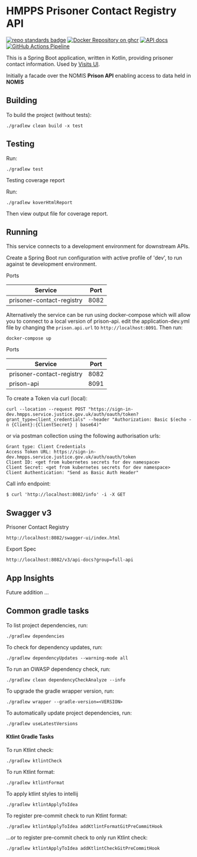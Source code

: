 # HMPPS Prisoner Contact Registry API

[![repo standards badge](https://img.shields.io/badge/endpoint.svg?&style=flat&logo=github&url=https%3A%2F%2Foperations-engineering-reports.cloud-platform.service.justice.gov.uk%2Fapi%2Fv1%2Fcompliant_public_repositories%2Fprisoner-contact-registry)](https://operations-engineering-reports.cloud-platform.service.justice.gov.uk/public-report/prisoner-contact-registry "Link to report")
[![Docker Repository on ghcr](https://img.shields.io/badge/ghcr.io-repository-2496ED.svg?logo=docker)](https://ghcr.io/ministryofjustice/prisoner-contact-registry)
[![API docs](https://img.shields.io/badge/API_docs_-view-85EA2D.svg?logo=swagger)](https://prisoner-contact-registry-dev.prison.service.justice.gov.uk/swagger-ui/index.html)
[![GitHub Actions Pipeline](https://github.com/ministryofjustice/prisoner-contact-registry/actions/workflows/pipeline.yml/badge.svg)](https://github.com/ministryofjustice/hmpps-visit-allocation-api/actions/workflows/pipeline.yml)

This is a Spring Boot application, written in Kotlin, providing prisoner contact information. Used by [Visits UI](https://github.com/ministryofjustice/book-a-prison-visit-staff-ui).

Initially a facade over the NOMIS **Prison API** enabling access to data held in **NOMIS**

## Building

To build the project (without tests):
```
./gradlew clean build -x test
```

## Testing

Run:
```
./gradlew test 
```

Testing coverage report

Run:
```
./gradlew koverHtmlReport
```
Then view output file for coverage report.


## Running

This service connects to a development environment for downstream APIs. 

Create a Spring Boot run configuration with active profile of 'dev', to run against te development environment.

Ports

| Service                   | Port |  
|---------------------------|------|
| prisoner-contact-registry | 8082 |

Alternatively the service can be run using docker-compose which will allow you to connect to a local version of prison-api.
edit the application-dev.yml file by changing the `prison.api.url` to `http://localhost:8091`. Then run:
```
docker-compose up
```

Ports

| Service                   | Port |  
|---------------------------|------|
| prisoner-contact-registry | 8082 |
| prison-api                | 8091 |


To create a Token via curl (local):
```
curl --location --request POST "https://sign-in-dev.hmpps.service.justice.gov.uk/auth/oauth/token?grant_type=client_credentials" --header "Authorization: Basic $(echo -n {Client}:{ClientSecret} | base64)"
```

or via postman collection using the following authorisation urls:
```
Grant type: Client Credentials
Access Token URL: https://sign-in-dev.hmpps.service.justice.gov.uk/auth/oauth/token
Client ID: <get from kubernetes secrets for dev namespace>
Client Secret: <get from kubernetes secrets for dev namespace>
Client Authentication: "Send as Basic Auth Header"
```

Call info endpoint:
```
$ curl 'http://localhost:8082/info' -i -X GET
```

## Swagger v3
Prisoner Contact Registry
```
http://localhost:8082/swagger-ui/index.html
```

Export Spec
```
http://localhost:8082/v3/api-docs?group=full-api
```

## App Insights
Future addition ...

## Common gradle tasks

To list project dependencies, run:

```
./gradlew dependencies
```

To check for dependency updates, run:
```
./gradlew dependencyUpdates --warning-mode all
```

To run an OWASP dependency check, run:
```
./gradlew clean dependencyCheckAnalyze --info
```

To upgrade the gradle wrapper version, run:
```
./gradlew wrapper --gradle-version=<VERSION>
```

To automatically update project dependencies, run:
```
./gradlew useLatestVersions
```

#### Ktlint Gradle Tasks

To run Ktlint check:
```
./gradlew ktlintCheck
```

To run Ktlint format:
```
./gradlew ktlintFormat
```

To apply ktlint styles to intellij
```
./gradlew ktlintApplyToIdea
```

To register pre-commit check to run Ktlint format:
```
./gradlew ktlintApplyToIdea addKtlintFormatGitPreCommitHook 
```

...or to register pre-commit check to only run Ktlint check:
```
./gradlew ktlintApplyToIdea addKtlintCheckGitPreCommitHook
```

